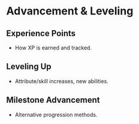 # Advancement & Leveling

## Experience Points
- How XP is earned and tracked.

## Leveling Up
- Attribute/skill increases, new abilities.

## Milestone Advancement
- Alternative progression methods.
